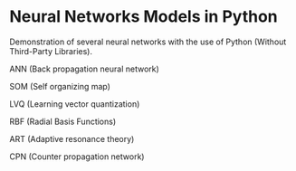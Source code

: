 # Neural Networks Models in Python
Demonstration of several neural networks with the use of Python (Without Third-Party Libraries).

ANN (Back propagation neural network)

SOM (Self organizing map)

LVQ (Learning vector quantization)

RBF (Radial Basis Functions)

ART (Adaptive resonance theory)

CPN (Counter propagation network)
